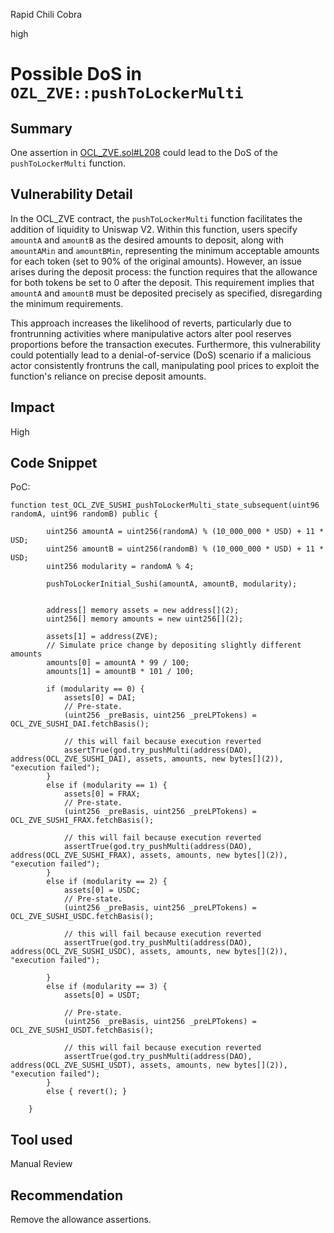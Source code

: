 Rapid Chili Cobra

high

# Possible DoS in `OZL_ZVE::pushToLockerMulti`

## Summary

One assertion in [OCL_ZVE.sol#L208](https://github.com/sherlock-audit/2024-03-zivoe/blob/main/zivoe-core-foundry/src/lockers/OCL/OCL_ZVE.sol#L208) could lead to the DoS of the `pushToLockerMulti` function.

## Vulnerability Detail

In the OCL_ZVE contract, the `pushToLockerMulti` function facilitates the addition of liquidity to Uniswap V2. Within this function, users specify `amountA` and `amountB` as the desired amounts to deposit, along with `amountAMin` and `amountBMin`, representing the minimum acceptable amounts for each token (set to 90% of the original amounts). However, an issue arises during the deposit process: the function requires that the allowance for both tokens be set to 0 after the deposit. This requirement implies that `amountA` and `amountB` must be deposited precisely as specified, disregarding the minimum requirements. 

This approach increases the likelihood of reverts, particularly due to frontrunning activities where manipulative actors alter pool reserves proportions before the transaction executes. Furthermore, this vulnerability could potentially lead to a denial-of-service (DoS) scenario if a malicious actor consistently frontruns the call, manipulating pool prices to exploit the function's reliance on precise deposit amounts.

## Impact

High

## Code Snippet
PoC:
```solidity 
function test_OCL_ZVE_SUSHI_pushToLockerMulti_state_subsequent(uint96 randomA, uint96 randomB) public {
        
        uint256 amountA = uint256(randomA) % (10_000_000 * USD) + 11 * USD;
        uint256 amountB = uint256(randomB) % (10_000_000 * USD) + 11 * USD;
        uint256 modularity = randomA % 4;

        pushToLockerInitial_Sushi(amountA, amountB, modularity);


        address[] memory assets = new address[](2);
        uint256[] memory amounts = new uint256[](2);

        assets[1] = address(ZVE);
        // Simulate price change by depositing slightly different amounts
        amounts[0] = amountA * 99 / 100; 
        amounts[1] = amountB * 101 / 100;

        if (modularity == 0) {
            assets[0] = DAI;
            // Pre-state.
            (uint256 _preBasis, uint256 _preLPTokens) = OCL_ZVE_SUSHI_DAI.fetchBasis();
            
            // this will fail because execution reverted
            assertTrue(god.try_pushMulti(address(DAO), address(OCL_ZVE_SUSHI_DAI), assets, amounts, new bytes[](2)), "execution failed");
        }
        else if (modularity == 1) {
            assets[0] = FRAX;
            // Pre-state.
            (uint256 _preBasis, uint256 _preLPTokens) = OCL_ZVE_SUSHI_FRAX.fetchBasis();

            // this will fail because execution reverted
            assertTrue(god.try_pushMulti(address(DAO), address(OCL_ZVE_SUSHI_FRAX), assets, amounts, new bytes[](2)), "execution failed");
        }
        else if (modularity == 2) {
            assets[0] = USDC;
            // Pre-state.
            (uint256 _preBasis, uint256 _preLPTokens) = OCL_ZVE_SUSHI_USDC.fetchBasis();
            
            // this will fail because execution reverted
            assertTrue(god.try_pushMulti(address(DAO), address(OCL_ZVE_SUSHI_USDC), assets, amounts, new bytes[](2)), "execution failed");

        }
        else if (modularity == 3) {
            assets[0] = USDT;

            // Pre-state.
            (uint256 _preBasis, uint256 _preLPTokens) = OCL_ZVE_SUSHI_USDT.fetchBasis();
            
            // this will fail because execution reverted
            assertTrue(god.try_pushMulti(address(DAO), address(OCL_ZVE_SUSHI_USDT), assets, amounts, new bytes[](2)), "execution failed");
        }
        else { revert(); }

    }
```

## Tool used

Manual Review

## Recommendation

Remove the allowance assertions.